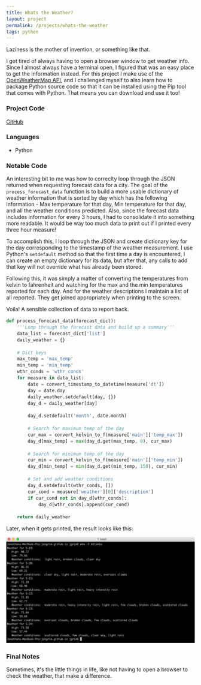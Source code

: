 ```yaml
---
title: Whats the Weather?
layout: project
permalink: /projects/whats-the-weather
tags: python
---
```

Laziness is the mother of invention, or something like that.

I got tired of always having to open a browser window to get weather info. Since I almost always have a terminal open, I figured that was an easy place to get the information instead. For this project I make use of the [OpenWeatherMap API](https://openweathermap.org/api), and I challenged myself to also learn how to package Python source code so that it can be installed using the Pip tool that comes with Python. That means you can download and use it too!

### Project Code
[GitHub](https://github.com/jongrim/whats-the-weather)

### Languages
- Python

### Notable Code
An interesting bit to me was how to correclty loop through the JSON returned when requesting forecast data for a city. The goal of the `process_forecast_data` function is to build a more usable dictionary of weather information that is sorted by day which has the following information - Max temperature for that day, Min temperature for that day, and all the weather conditions predicted. Also, since the forecast data includes information for every 3 hours, I had to consolidate it into something more readable. It would be way too much data to print out if I printed every three hour measure!

To accomplish this, I loop through the JSON and create dictionary key for the day corresponding to the timestamp of the weather measurement. I use Python's `setdefault` method so that the first time a day is encountered, I can create an empty dictionary for its data, but after that, any calls to add that key will not override what has already been stored.

Following this, it was simply a matter of converting the temperatures from kelvin to fahrenheit and watching for the max and the min temperatures reported for each day. And for the weather descriptions I maintain a list of all reported. They get joined appropriately when printing to the screen.

Voila! A sensible collection of data to report back.
```python
def process_forecast_data(forecast_dict):
    '''Loop through the forecast data and build up a summary'''
    data_list = forecast_dict['list']
    daily_weather = {}

    # Dict keys
    max_temp = 'max_temp'
    min_temp = 'min_temp'
    wthr_conds = 'wthr_conds'
    for measure in data_list:
        date = convert_timestamp_to_datetime(measure['dt'])
        day = date.day
        daily_weather.setdefault(day, {})
        day_d = daily_weather[day]

        day_d.setdefault('month', date.month)

        # Search for maximum temp of the day
        cur_max = convert_kelvin_to_f(measure['main']['temp_max'])
        day_d[max_temp] = max(day_d.get(max_temp, 0), cur_max)

        # Search for minimum temp of the day
        cur_min = convert_kelvin_to_f(measure['main']['temp_min'])
        day_d[min_temp] = min(day_d.get(min_temp, 150), cur_min)

        # Set and add weather conditions
        day_d.setdefault(wthr_conds, [])
        cur_cond = measure['weather'][0]['description']
        if cur_cond not in day_d[wthr_conds]:
            day_d[wthr_conds].append(cur_cond)

    return daily_weather
```

Later, when it gets printed, the result looks like this:

![Terminal screenshot](../assets/wtw_screenshot.png)

### Final Notes
Sometimes, it's the little things in life, like not having to open a browser to check the weather, that make a difference.
